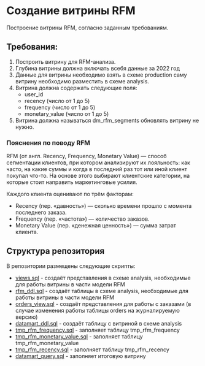 # Создание витрины RFM

Построение витрины RFM, согласно заданным требованиям.

## Требования:

1. Построить витрину для RFM-анализа.
2. Глубина витрины должна включать всебя данные за 2022 год
3. Данные для витрины необходимо взять в схеме production саму витрину необходимо разместить в схеме analysis.
4. Витрина должна содержать следующие поля:
	* user_id
	* recency (число от 1 до 5)
	* frequency (число от 1 до 5)
	* monetary_value (число от 1 до 5)
5. Витрина должна называться dm_rfm_segments обновлять витрину не нужно.

### Пояснения по поводу RFM

RFM (от англ. Recency, Frequency, Monetary Value) — способ сегментации клиентов, при котором анализируют их лояльность: как часто, на какие суммы и когда в последний раз тот или иной клиент покупал что-то. На основе этого выбирают клиентские категории, на которые стоит направить маркетинговые усилия. 

Каждого клиента оценивают по трём факторам:
* Recency (пер. «давность») — сколько времени прошло с момента последнего заказа.
* Frequency (пер. «частота») — количество заказов.
* Monetary Value (пер. «денежная ценность») — сумма затрат клиента.
	
## Структура репозитория

В репозитории размещены следующие скрипты:
* [views.sql](views.sql) - создаёт представления в схеме analysis, необходимые для работы витрины в части модели RFM
* [rfm_ddl.sql](rfm_ddl.sql) - создаёт таблицы в схеме analysis, необходимые для работы витрины в части модели RFM
* [orders_view.sql](orders_view.sql) - создаёт представления для работы с заказами (в случае изменения работы таблицы orders на журналируемую версию)
* [datamart_ddl.sql](datamart_ddl.sql) - создаёт таблицу с витриной в схеме analysis
* [tmp_rfm_frequency.sql](tmp_rfm_frequency.sql) - заполняет таблицу tmp_rfm_frequency
* [tmp_rfm_monetary_value.sql](tmp_rfm_monetary_value.sql) - заполняет таблицу tmp_rfm_monetary_value
* [tmp_rfm_recency.sql](tmp_rfm_recency.sql) - заполняет таблицу tmp_rfm_recency
* [datamart_query.sql](datamart_query.sql) - заполняет итоговую витрину